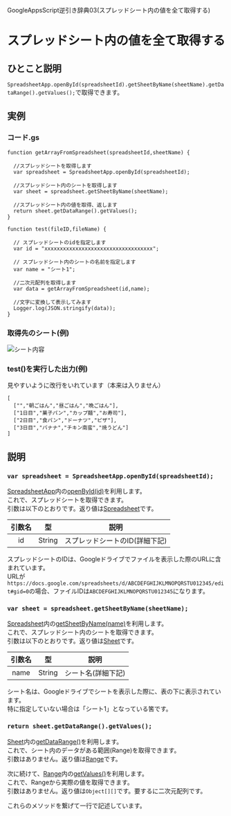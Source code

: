 GoogleAppsScript逆引き辞典03(スプレッドシート内の値を全て取得する)
# スプレッドシート内の値を全て取得する

## ひとこと説明
`SpreadsheetApp.openById(spreadsheetId).getSheetByName(sheetName).getDataRange().getValues();`で取得できます。

## 実例
### コード.gs
```
function getArrayFromSpreadsheet(spreadsheetId,sheetName) {

  //スプレッドシートを取得します
  var spreadsheet = SpreadsheetApp.openById(spreadsheetId);

  //スプレッドシート内のシートを取得します
  var sheet = spreadsheet.getSheetByName(sheetName);

  //スプレッドシート内の値を取得、返します
  return sheet.getDataRange().getValues();
}

function test(fileID,fileName) {

  // スプレッドシートのidを指定します
  var id = "xxxxxxxxxxxxxxxxxxxxxxxxxxxxxxxxxxx";

  // スプレッドシート内のシートの名前を指定します
  var name = "シート1";

  //二次元配列を取得します
  var data = getArrayFromSpreadsheet(id,name);

  //文字に変換して表示してみます
  Logger.log(JSON.stringify(data));
}
```
### 取得先のシート(例)
![シート内容](img/md5-1.png)

### test()を実行した出力(例)
見やすいように改行をいれています（本来は入りません）
```
[
  ["","朝ごはん","昼ごはん","晩ごはん"],
  ["1日目","菓子パン","カップ麺","お寿司"],
  ["2日目","食パン","ドーナツ","ピザ"],
  ["3日目","バナナ","チキン南蛮","焼うどん"]
]
```

## 説明

### `var spreadsheet = SpreadsheetApp.openById(spreadsheetId);`
[SpreadsheetApp](https://developers.google.com/apps-script/reference/spreadsheet/spreadsheet-app)内の[openById(id)](https://developers.google.com/apps-script/reference/spreadsheet/spreadsheet-app#openById(String))を利用します。  
これで、スプレッドシートを取得できます。  
引数は以下のとおりです。返り値は[Spreadsheet](https://developers.google.com/apps-script/reference/spreadsheet/spreadsheet.html)です。

| 引数名 | 型 | 説明 |
|:-:|:-:|:-:|
| id | String | スプレッドシートのID(詳細下記) |

スプレッドシートのIDは、Googleドライブでファイルを表示した際のURLに含まれています。  
URLが`https://docs.google.com/spreadsheets/d/ABCDEFGHIJKLMNOPQRSTU012345/edit#gid=0`の場合、ファイルIDは`ABCDEFGHIJKLMNOPQRSTU012345`になります。


### `var sheet = spreadsheet.getSheetByName(sheetName);`
[Spreadsheet](https://developers.google.com/apps-script/reference/spreadsheet/spreadsheet.html)内の[getSheetByName(name)](https://developers.google.com/apps-script/reference/spreadsheet/spreadsheet#getSheetByName(String))を利用します。  
これで、スプレッドシート内のシートを取得できます。  
引数は以下のとおりです。返り値は[Sheet](https://developers.google.com/apps-script/reference/spreadsheet/sheet)です。  

| 引数名 | 型 | 説明 |
|:-:|:-:|:-:|
| name | String | シート名(詳細下記) |

シート名は、Googleドライブでシートを表示した際に、表の下に表示されています。  
特に指定していない場合は「シート1」となっている筈です。

### `return sheet.getDataRange().getValues();`
[Sheet](https://developers.google.com/apps-script/reference/spreadsheet/sheet)内の[getDataRange()](https://developers.google.com/apps-script/reference/spreadsheet/sheet#getDataRange())を利用します。  
これで、シート内のデータがある範囲(Range)を取得できます。  
引数はありません。返り値は[Range](https://developers.google.com/apps-script/reference/spreadsheet/range)です。  


次に続けて、[Range](https://developers.google.com/apps-script/reference/spreadsheet/range)内の[getValues()](https://developers.google.com/apps-script/reference/spreadsheet/range#getValues())を利用します。  
これで、Rangeから実際の値を取得できます。  
引数はありません。返り値は`Object[][]`です。要するに二次元配列です。  


これらのメソッドを繋げて一行で記述しています。
